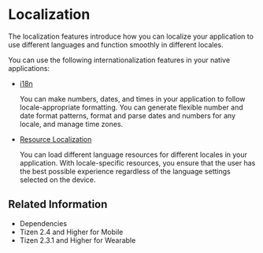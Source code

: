 # Localization

The localization features introduce how you can localize your application to use different languages and function smoothly in different locales.

You can use the following internationalization features in your native applications:

- [i18n](i18n.md)

  You can make numbers, dates, and times in your application to follow locale-appropriate formatting. You can generate flexible number and date format patterns, format and parse dates and numbers for any locale, and manage time zones.

- [Resource Localization](resource-localization.md)

  You can load different language resources for different locales in your application. With locale-specific resources, you ensure that the user has the best possible experience regardless of the language settings selected on the device.

## Related Information
-  Dependencies
  - Tizen 2.4 and Higher for Mobile
  - Tizen 2.3.1 and Higher for Wearable
